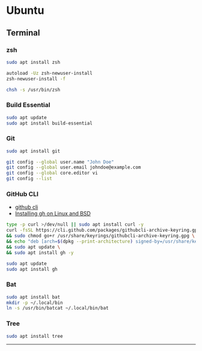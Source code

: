 # Ubuntu

## Terminal

### zsh

```bash
sudo apt install zsh
```

```bash
autoload -Uz zsh-newuser-install
zsh-newuser-install -f
```

```bash
chsh -s /usr/bin/zsh
```

### Build Essential

```bash
sudo apt update
sudo apt install build-essential
```

### Git

```bash
sudo apt install git
```

```bash
git config --global user.name "John Doe"
git config --global user.email johndoe@example.com
git config --global core.editor vi
git config --list
```

### GitHub CLI

- [github cli](https://cli.github.com/)
- [Installing gh on Linux and BSD](https://github.com/cli/cli/blob/trunk/docs/install_linux.md)

```bash
type -p curl >/dev/null || sudo apt install curl -y
curl -fsSL https://cli.github.com/packages/githubcli-archive-keyring.gpg | sudo dd of=/usr/share/keyrings/githubcli-archive-keyring.gpg \
&& sudo chmod go+r /usr/share/keyrings/githubcli-archive-keyring.gpg \
&& echo "deb [arch=$(dpkg --print-architecture) signed-by=/usr/share/keyrings/githubcli-archive-keyring.gpg] https://cli.github.com/packages stable main" | sudo tee /etc/apt/sources.list.d/github-cli.list > /dev/null \
&& sudo apt update \
&& sudo apt install gh -y
```

```bash
sudo apt update
sudo apt install gh
```

### Bat

```bash
sudo apt install bat
mkdir -p ~/.local/bin
ln -s /usr/bin/batcat ~/.local/bin/bat
```

### Tree

```bash
sudo apt install tree
```

---
